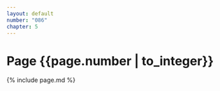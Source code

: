 ```yaml
---
layout: default
number: "086"
chapter: 5
---
```


# Page {{page.number | to_integer}}
{% include page.md %}
